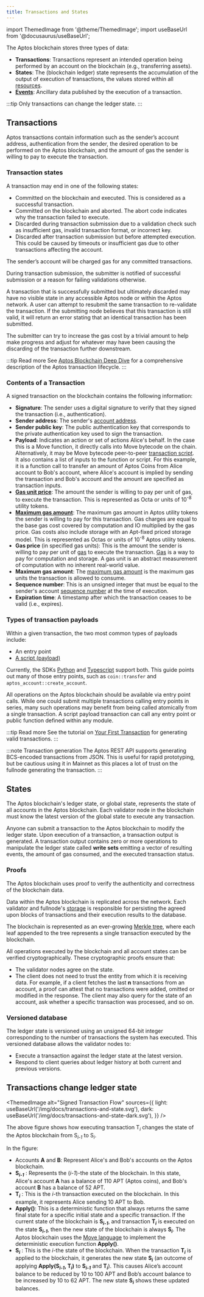 ```yaml
---
title: Transactions and States
---
```


import ThemedImage from '@theme/ThemedImage';
import useBaseUrl from '@docusaurus/useBaseUrl';

The Aptos blockchain stores three types of data:

- **Transactions**: Transactions represent an intended operation being performed by an account on the blockchain (e.g., transferring assets).
- **States**: The (blockchain ledger) state represents the accumulation of the output of execution of transactions, the values stored within all [resources](./resources).
- [**Events**](./events.md): Ancillary data published by the execution of a transaction.

:::tip
Only transactions can change the ledger state.
:::

## Transactions

Aptos transactions contain information such as the sender’s account address, authentication from the sender, the desired operation to be performed on the Aptos blockchain, and the amount of gas the sender is willing to pay to execute the transaction.

### Transaction states

A transaction may end in one of the following states:

- Committed on the blockchain and executed. This is considered as a successful transaction.
- Committed on the blockchain and aborted. The abort code indicates why the transaction failed to execute.
- Discarded during transaction submission due to a validation check such as insufficient gas, invalid transaction format, or incorrect key.
- Discarded after transaction submission but before attempted execution. This could be caused by timeouts or insufficient gas due to other transactions affecting the account.

The sender’s account will be charged gas for any committed transactions.

During transaction submission, the submitter is notified of successful submission or a reason for failing validations otherwise.

A transaction that is successfully submitted but ultimately discarded may have no visible state in any accessible Aptos node or within the Aptos network. A user can attempt to resubmit the same transaction to re-validate the transaction. If the submitting node believes that this transaction is still valid, it will return an error stating that an identical transaction has been submitted.

The submitter can try to increase the gas cost by a trivial amount to help make progress and adjust for whatever may have been causing the discarding of the transaction further downstream.

:::tip Read more
See [Aptos Blockchain Deep Dive](./blockchain.md) for a comprehensive description of the Aptos transaction lifecycle.
:::

### Contents of a Transaction

A signed transaction on the blockchain contains the following information:

- **Signature**: The sender uses a digital signature to verify that they signed the transaction (i.e., authentication).
- **Sender address**: The sender's [account address](./accounts.md#account-address).
- **Sender public key**: The public authentication key that corresponds to the private authentication key used to sign the transaction.
- **Payload**: Indicates an action or set of actions Alice's behalf. In the case this is a Move function, it directly calls into Move bytecode on the chain. Alternatively, it may be Move bytecode peer-to-peer [transaction script](../reference/glossary.md#transaction-script). It also contains a list of inputs to the function or script. For this example, it is a function call to transfer an amount of Aptos Coins from Alice account to Bob's account, where Alice's account is implied by sending the transaction and Bob's account and the amount are specified as transaction inputs.
- [**Gas unit price**](../reference/glossary.md#gas-unit-price): The amount the sender is willing to pay per unit of gas, to execute the transaction. This is represented as Octa or units of 10<sup>-8</sup> utility tokens.
- [**Maximum gas amount**](../reference/glossary.md#maximum-gas-amount): The maximum gas amount in Aptos utility tokens the sender is willing to pay for this transaction. Gas charges are equal to the base gas cost covered by computation and IO multiplied by the gas price. Gas costs also include storage with an Apt-fixed priced storage model. This is represented as Octas or units of 10<sup>-8</sup> Aptos utility tokens.
- **Gas price** (in specified gas units): This is the amount the sender is willing to pay per unit of [gas](./gas-txn-fee.md) to execute the transaction. [Gas](./gas-txn-fee.md) is a way to pay for computation and storage. A gas unit is an abstract measurement of computation with no inherent real-world value.
- **Maximum gas amount**: The [maximum gas amount](./gas-txn-fee.md#gas-and-transaction-fee-on-the-aptos-blockchain) is the maximum gas units the transaction is allowed to consume.
- **Sequence number**: This is an unsigned integer that must be equal to the sender's account [sequence number](./accounts.md#account-sequence-number) at the time of execution.
- **Expiration time**: A timestamp after which the transaction ceases to be valid (i.e., expires).

### Types of transaction payloads

Within a given transaction, the two most common types of payloads include:

- An entry point
- [A script (payload)](../move/move-on-aptos/move-scripts)

Currently, the SDKs [Python](/sdks/python-sdk.md) and [Typescript](/sdks/ts-sdk/index.md) support both. This guide points out many of those entry points, such as `coin::transfer` and `aptos_account::create_account`.

All operations on the Aptos blockchain should be available via entry point calls. While one could submit multiple transactions calling entry points in series, many such operations may benefit from being called atomically from a single transaction. A script payload transaction can call any entry point or public function defined within any module.

:::tip Read more
See the tutorial on [Your First Transaction](../tutorials/first-transaction.md) for generating valid transactions.
:::

:::note Transaction generation
The Aptos REST API supports generating BCS-encoded transactions from JSON. This is useful for rapid prototyping, but be cautious using it in Mainnet as this places a lot of trust on the fullnode generating the transaction.
:::

## States

The Aptos blockchain's ledger state, or global state, represents the state of all accounts in the Aptos blockchain. Each validator node in the blockchain must know the latest version of the global state to execute any transaction.

Anyone can submit a transaction to the Aptos blockchain to modify the ledger state. Upon execution of a transaction, a transaction output is generated. A transaction output contains zero or more operations to manipulate the ledger state called **write sets** emitting a vector of resulting events, the amount of gas consumed, and the executed transaction status.

### Proofs

The Aptos blockchain uses proof to verify the authenticity and correctness of the blockchain data.

Data within the Aptos blockchain is replicated across the network. Each validator and fullnode's [storage](./validator-nodes#storage) is responsible for persisting the agreed upon blocks of transactions and their execution results to the database.

The blockchain is represented as an ever-growing [Merkle tree](../reference/glossary.md#merkle-trees), where each leaf appended to the tree represents a single transaction executed by the blockchain.

All operations executed by the blockchain and all account states can be verified cryptographically. These cryptographic proofs ensure that:

- The validator nodes agree on the state.
- The client does not need to trust the entity from which it is receiving data. For example, if a client fetches the last **n** transactions from an account, a proof can attest that no transactions were added, omitted or modified in the response. The client may also query for the state of an account, ask whether a specific transaction was processed, and so on.

### Versioned database

The ledger state is versioned using an unsigned 64-bit integer corresponding to the number of transactions the system has executed. This versioned database allows the validator nodes to:

- Execute a transaction against the ledger state at the latest version.
- Respond to client queries about ledger history at both current and previous versions.

## Transactions change ledger state

\<ThemedImage
alt="Signed Transaction Flow"
sources={{
light: useBaseUrl('/img/docs/transactions-and-state.svg'),
dark: useBaseUrl('/img/docs/transactions-and-state-dark.svg'),
}}
/>

The above figure shows how executing transaction T<sub>_i_</sub> changes the state of the Aptos blockchain from S<sub>_i-1_</sub> to S<sub>_i_</sub>.

In the figure:

- Accounts **A** and **B**: Represent Alice's and Bob's accounts on the Aptos blockchain.
- **S<sub>_i-1_</sub>** : Represents the (_i-1_)-the state of the blockchain. In this state, Alice's account **A** has a balance of 110 APT (Aptos coins), and Bob's account **B** has a balance of 52 APT.
- **T<sub>_i_</sub>** : This is the _i_-th transaction executed on the blockchain. In this example, it represents Alice sending 10 APT to Bob.
- **Apply()**: This is a deterministic function that always returns the same final state for a specific initial state and a specific transaction. If the current state of the blockchain is **S<sub>_i-1_</sub>**, and transaction **T<sub>_i_</sub>** is executed on the state **S<sub>_i-1_</sub>**, then the new state of the blockchain is always **S<sub>_i_</sub>**. The Aptos blockchain uses the [Move language](../move/book/SUMMARY.md) to implement the deterministic execution function **Apply()**.
- **S<sub>_i_</sub>** : This is the _i_-the state of the blockchain. When the transaction **T<sub>_i_</sub>** is applied to the blockchain, it generates the new state **S<sub>_i_</sub>** (an outcome of applying **Apply(S<sub>_i-1_</sub>, T<sub>_i_</sub>)** to **S<sub>_i-1_</sub>** and **T<sub>_i_</sub>**). This causes Alice’s account balance to be reduced by 10 to 100 APT and Bob’s account balance to be increased by 10 to 62 APT. The new state **S<sub>_i_</sub>** shows these updated balances.
